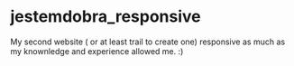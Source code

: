 # jestemdobra_responsive
My second website ( or at least trail to create one) responsive as much as my knownledge and experience allowed me. :)
